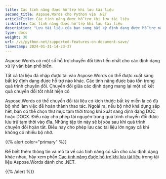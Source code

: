 ```yaml
---
title: Các tính năng được hỗ trợ khi lưu tài liệu
second_title: Aspose.Words cho Python via .NET
articleTitle: Các tính năng được hỗ trợ khi lưu tài liệu
linktitle: Các tính năng được hỗ trợ khi lưu tài liệu
description: "Lưu tài liệu của bạn sang bất kỳ định dạng được hỗ trợ nào bằng Python. Chuyển đổi và xuất tài liệu có kích thước bất kỳ."
type: docs
weight: 30
url: /vi/python-net/supported-features-on-document-save/
timestamp: 2024-01-31-14-23-37
---
```


Aspose.Words có một số hỗ trợ chuyển đổi tiên tiến nhất cho các định dạng xử lý văn bản phổ biến.

Tất cả tài liệu đã nhập được tải vào Aspose.Words có thể được xuất sang bất kỳ định dạng được hỗ trợ nào khác. Các tính năng được bảo tồn trong quá trình chuyển đổi. Chuyển đổi giữa các định dạng mang lại một số kết quả chuyển đổi tốt nhất hiện có

Aspose.Words có thể chuyển đổi tài liệu có kích thước bất kỳ miễn là có đủ bộ nhớ làm việc để hoàn thành thao tác. Ngoài ra, nếu bộ nhớ khả dụng sắp hết, bạn có thể chọn thư mục tạm thời trong khi xuất sang định dạng DOC hoặc DOCX. Điều này cho phép tài nguyên trong quá trình chuyển đổi được lưu trữ tạm thời vào đĩa. Những tập tin này sẽ bị xóa sau khi quá trình chuyển đổi hoàn tất. Điều này cho phép lưu các tài liệu lớn ngay cả khi không có nhiều bộ nhớ.

{{% alert color="primary" %}}

Để biết thêm thông tin và mô tả về các tính năng có sẵn cho các định dạng khác nhau, hãy xem phần [Các tính năng được hỗ trợ khi lưu tài liệu](/words/vi/net/supported-features-on-document-save/) trong tài liệu Aspose.Words dành cho .NET.

{{% /alert %}}
